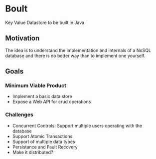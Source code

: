# Boult
Key Value Datastore to be built in Java

## Motivation
The idea is to understand the implementation and internals of a NoSQL database and there is no better way than to implement one yourself. 

## Goals
### Minimum Viable Product 
* Implement a basic data store
* Expose a Web API for crud operations

### Challenges
* Concurrent Controls: Support multiple users operating with the database
* Support Atomic Transactions
* Support of multiple data types
* Persistance and Fault Recovery 
* Make it distributed?



